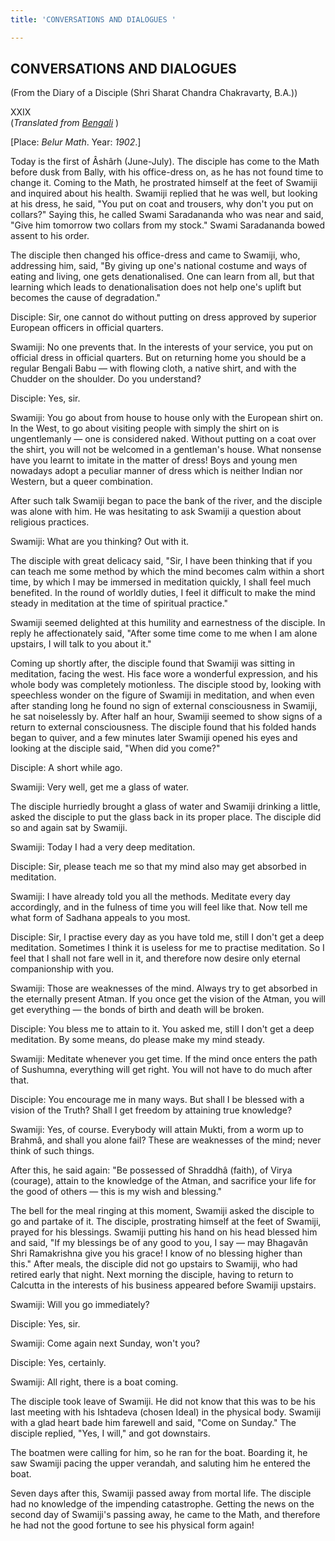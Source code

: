 ```yaml
---
title: 'CONVERSATIONS AND DIALOGUES '

---
```





  

## CONVERSATIONS AND DIALOGUES

(From the Diary of a Disciple (Shri Sharat Chandra Chakravarty, B.A.))

XXIX  
(*Translated from [Bengali](swami_shishya_46e7_29.pdf)* )

\[Place: *Belur Math*. Year: *1902*.\]

Today is the first of Âshârh (June-July). The disciple has come to the
Math before dusk from Bally, with his office-dress on, as he has not
found time to change it. Coming to the Math, he prostrated himself at
the feet of Swamiji and inquired about his health. Swamiji replied that
he was well, but looking at his dress, he said, "You put on coat and
trousers, why don't you put on collars?" Saying this, he called Swami
Saradananda who was near and said, "Give him tomorrow two collars from
my stock." Swami Saradananda bowed assent to his order.

The disciple then changed his office-dress and came to Swamiji, who,
addressing him, said, "By giving up one's national costume and ways of
eating and living, one gets denationalised. One can learn from all, but
that learning which leads to denationalisation does not help one's
uplift but becomes the cause of degradation."

Disciple: Sir, one cannot do without putting on dress approved by
superior European officers in official quarters.

Swamiji: No one prevents that. In the interests of your service, you put
on official dress in official quarters. But on returning home you should
be a regular Bengali Babu — with flowing cloth, a native shirt, and with
the Chudder on the shoulder. Do you understand?

Disciple: Yes, sir.

Swamiji: You go about from house to house only with the European shirt
on. In the West, to go about visiting people with simply the shirt on is
ungentlemanly — one is considered naked. Without putting on a coat over
the shirt, you will not be welcomed in a gentleman's house. What
nonsense have you learnt to imitate in the matter of dress! Boys and
young men nowadays adopt a peculiar manner of dress which is neither
Indian nor Western, but a queer combination.

After such talk Swamiji began to pace the bank of the river, and the
disciple was alone with him. He was hesitating to ask Swamiji a question
about religious practices.

Swamiji: What are you thinking? Out with it.

The disciple with great delicacy said, "Sir, I have been thinking that
if you can teach me some method by which the mind becomes calm within a
short time, by which I may be immersed in meditation quickly, I shall
feel much benefited. In the round of worldly duties, I feel it difficult
to make the mind steady in meditation at the time of spiritual
practice."

Swamiji seemed delighted at this humility and earnestness of the
disciple. In reply he affectionately said, "After some time come to me
when I am alone upstairs, I will talk to you about it."

Coming up shortly after, the disciple found that Swamiji was sitting in
meditation, facing the west. His face wore a wonderful expression, and
his whole body was completely motionless. The disciple stood by, looking
with speechless wonder on the figure of Swamiji in meditation, and when
even after standing long he found no sign of external consciousness in
Swamiji, he sat noiselessly by. After half an hour, Swamiji seemed to
show signs of a return to external consciousness. The disciple found
that his folded hands began to quiver, and a few minutes later Swamiji
opened his eyes and looking at the disciple said, "When did you come?"

Disciple: A short while ago.

Swamiji: Very well, get me a glass of water.

The disciple hurriedly brought a glass of water and Swamiji drinking a
little, asked the disciple to put the glass back in its proper place.
The disciple did so and again sat by Swamiji.

Swamiji: Today I had a very deep meditation.

Disciple: Sir, please teach me so that my mind also may get absorbed in
meditation.

Swamiji: I have already told you all the methods. Meditate every day
accordingly, and in the fulness of time you will feel like that. Now
tell me what form of Sadhana appeals to you most.

Disciple: Sir, I practise every day as you have told me, still I don't
get a deep meditation. Sometimes I think it is useless for me to
practise meditation. So I feel that I shall not fare well in it, and
therefore now desire only eternal companionship with you.

Swamiji: Those are weaknesses of the mind. Always try to get absorbed in
the eternally present Atman. If you once get the vision of the Atman,
you will get everything — the bonds of birth and death will be broken.

Disciple: You bless me to attain to it. You asked me, still I don't get
a deep meditation. By some means, do please make my mind steady.

Swamiji: Meditate whenever you get time. If the mind once enters the
path of Sushumna, everything will get right. You will not have to do
much after that.

Disciple: You encourage me in many ways. But shall I be blessed with a
vision of the Truth? Shall I get freedom by attaining true knowledge?

Swamiji: Yes, of course. Everybody will attain Mukti, from a worm up to
Brahmâ, and shall you alone fail? These are weaknesses of the mind;
never think of such things.

After this, he said again: "Be possessed of Shraddhâ (faith), of Virya
(courage), attain to the knowledge of the Atman, and sacrifice your life
for the good of others — this is my wish and blessing."

The bell for the meal ringing at this moment, Swamiji asked the disciple
to go and partake of it. The disciple, prostrating himself at the feet
of Swamiji, prayed for his blessings. Swamiji putting his hand on his
head blessed him and said, "If my blessings be of any good to you, I say
— may Bhagavân Shri Ramakrishna give you his grace! I know of no
blessing higher than this." After meals, the disciple did not go
upstairs to Swamiji, who had retired early that night. Next morning the
disciple, having to return to Calcutta in the interests of his business
appeared before Swamiji upstairs.

Swamiji: Will you go immediately?

Disciple: Yes, sir.

Swamiji: Come again next Sunday, won't you?

Disciple: Yes, certainly.

Swamiji: All right, there is a boat coming.

The disciple took leave of Swamiji. He did not know that this was to be
his last meeting with his Ishtadeva (chosen Ideal) in the physical body.
Swamiji with a glad heart bade him farewell and said, "Come on Sunday."
The disciple replied, "Yes, I will," and got downstairs.

The boatmen were calling for him, so he ran for the boat. Boarding it,
he saw Swamiji pacing the upper verandah, and saluting him he entered
the boat.

Seven days after this, Swamiji passed away from mortal life. The
disciple had no knowledge of the impending catastrophe. Getting the news
on the second day of Swamiji's passing away, he came to the Math, and
therefore he had not the good fortune to see his physical form again!


